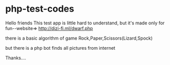 # php-test-codes

Hello friends
This test app is little hard to understand, but it's made only for fun--website=> http://dizi-fi.ml/dwarf.php

there is a basic algorithm of game Rock,Paper,Scissors(Lizard,Spock)

but there is a php bot finds all pictures from internet



Thanks....
